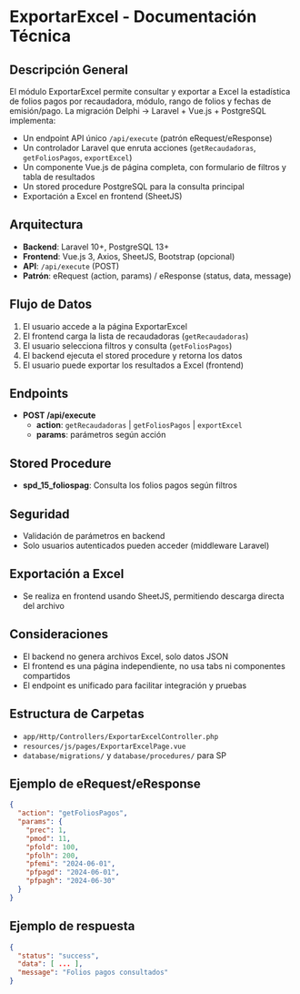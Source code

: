 # ExportarExcel - Documentación Técnica

## Descripción General
El módulo ExportarExcel permite consultar y exportar a Excel la estadística de folios pagos por recaudadora, módulo, rango de folios y fechas de emisión/pago. La migración Delphi → Laravel + Vue.js + PostgreSQL implementa:

- Un endpoint API único `/api/execute` (patrón eRequest/eResponse)
- Un controlador Laravel que enruta acciones (`getRecaudadoras`, `getFoliosPagos`, `exportExcel`)
- Un componente Vue.js de página completa, con formulario de filtros y tabla de resultados
- Un stored procedure PostgreSQL para la consulta principal
- Exportación a Excel en frontend (SheetJS)

## Arquitectura
- **Backend**: Laravel 10+, PostgreSQL 13+
- **Frontend**: Vue.js 3, Axios, SheetJS, Bootstrap (opcional)
- **API**: `/api/execute` (POST)
- **Patrón**: eRequest (action, params) / eResponse (status, data, message)

## Flujo de Datos
1. El usuario accede a la página ExportarExcel
2. El frontend carga la lista de recaudadoras (`getRecaudadoras`)
3. El usuario selecciona filtros y consulta (`getFoliosPagos`)
4. El backend ejecuta el stored procedure y retorna los datos
5. El usuario puede exportar los resultados a Excel (frontend)

## Endpoints
- **POST /api/execute**
  - **action**: `getRecaudadoras` | `getFoliosPagos` | `exportExcel`
  - **params**: parámetros según acción

## Stored Procedure
- **spd_15_foliospag**: Consulta los folios pagos según filtros

## Seguridad
- Validación de parámetros en backend
- Solo usuarios autenticados pueden acceder (middleware Laravel)

## Exportación a Excel
- Se realiza en frontend usando SheetJS, permitiendo descarga directa del archivo

## Consideraciones
- El backend no genera archivos Excel, solo datos JSON
- El frontend es una página independiente, no usa tabs ni componentes compartidos
- El endpoint es unificado para facilitar integración y pruebas

## Estructura de Carpetas
- `app/Http/Controllers/ExportarExcelController.php`
- `resources/js/pages/ExportarExcelPage.vue`
- `database/migrations/` y `database/procedures/` para SP

## Ejemplo de eRequest/eResponse
```json
{
  "action": "getFoliosPagos",
  "params": {
    "prec": 1,
    "pmod": 11,
    "pfold": 100,
    "pfolh": 200,
    "pfemi": "2024-06-01",
    "pfpagd": "2024-06-01",
    "pfpagh": "2024-06-30"
  }
}
```

## Ejemplo de respuesta
```json
{
  "status": "success",
  "data": [ ... ],
  "message": "Folios pagos consultados"
}
```
